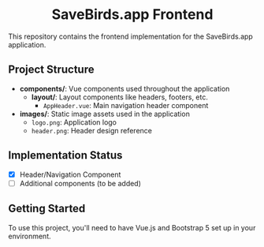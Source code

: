 <h1 align="center">SaveBirds.app Frontend</h1>

This repository contains the frontend implementation for the SaveBirds.app application.

## Project Structure

- **components/**: Vue components used throughout the application
  - **layout/**: Layout components like headers, footers, etc.
    - `AppHeader.vue`: Main navigation header component
- **images/**: Static image assets used in the application
  - `logo.png`: Application logo
  - `header.png`: Header design reference

## Implementation Status

- [x] Header/Navigation Component
- [ ] Additional components (to be added)

## Getting Started

To use this project, you'll need to have Vue.js and Bootstrap 5 set up in your environment.